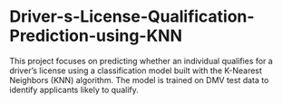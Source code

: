 # Driver-s-License-Qualification-Prediction-using-KNN
This project focuses on predicting whether an individual qualifies for a driver’s license using a classification model built with the K-Nearest Neighbors (KNN) algorithm. The model is trained on DMV test data to identify applicants likely to qualify.  
